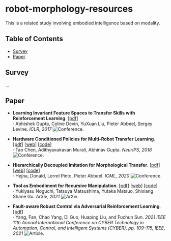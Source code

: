 # robot-morphology-resources  

This is a related study involving embodied intelligence based on modality.  

## Table of Contents  
- [Survey](#survey)  
- [Paper](#paper)  

## Survey  
...  

## Paper  
- **Learning Invariant Feature Spaces to Transfer Skills with Reinforcement Learning**. [[pdf](https://arxiv.org/pdf/1703.02949)]  
  · Abhishek Gupta, Coline Devin, YuXuan Liu, Pieter Abbeel, Sergey Levine. *ICLR, 2017* ![Conference](https://img.shields.io/badge/Conference-ICLR-blueviolet).  

- **Hardware Conditioned Policies for Multi-Robot Transfer Learning**. [[pdf](https://arxiv.org/pdf/1811.09864)]  [[web](https://sites.google.com/view/robot-transfer-hcp)]  [[code](https://github.com/taochenshh/hcp)]  
  · Tao Chen, Adithyavairavan Murali, Abhinav Gupta. *NeurIPS, 2018* ![Conference](https://img.shields.io/badge/Conference-NeurIPS-fuchsia).  

- **Hierarchically Decoupled Imitation for Morphological Transfer**. [[pdf](https://proceedings.mlr.press/v119/hejna20a/hejna20a.pdf)] [[web](https://sites.google.com/berkeley.edu/morphology-transfer)] [[code](https://github.com/jhejna/hierarchical_morphology_transfer)]  
  · Hejna, Donald, Lerrel Pinto, Pieter Abbeel. *ICML, 2020* ![Conference](https://img.shields.io/badge/Conference-ICML-green).  

- **Tool as Embodiment for Recursive Manipulation**. [[pdf](https://arxiv.org/pdf/2112.00359)] [[web](https://sites.google.com/view/recursivemanipulation)] [[code](https://anonymous.4open.science/r/tae-412B/README.md)]  
  · Yukiyasu Noguchi, Tatsuya Matsushima, Yutaka Matsuo, Shixiang Shane Gu. *ArXiv, 2021* ![ArXiv](https://img.shields.io/badge/ArXiv-2112.00359-orange).  

- **Fault-aware Robust Control via Adversarial Reinforcement Learning**. [[pdf](https://arxiv.org/pdf/2011.08728)]  
  · Yang, Fan, Chao Yang, Di Guo, Huaping Liu, and Fuchun Sun. *2021 IEEE 11th Annual International Conference on CYBER Technology in Automation, Control, and Intelligent Systems (CYBER), pp. 109–115, IEEE, 2021* ![Article](https://img.shields.io/badge/Article-IEEE%20Conference-blue).  
